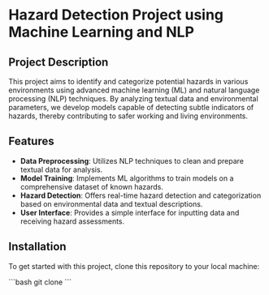 # Hazard Detection Project using Machine Learning and NLP

## Project Description
This project aims to identify and categorize potential hazards in various environments using advanced machine learning (ML) and natural language processing (NLP) techniques. By analyzing textual data and environmental parameters, we develop models capable of detecting subtle indicators of hazards, thereby contributing to safer working and living environments.

## Features
- **Data Preprocessing**: Utilizes NLP techniques to clean and prepare textual data for analysis.
- **Model Training**: Implements ML algorithms to train models on a comprehensive dataset of known hazards.
- **Hazard Detection**: Offers real-time hazard detection and categorization based on environmental data and textual descriptions.
- **User Interface**: Provides a simple interface for inputting data and receiving hazard assessments.

## Installation

To get started with this project, clone this repository to your local machine:

\```bash
git clone <repository-url>
\```
